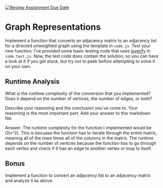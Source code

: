 [![Review Assignment Due Date](https://classroom.github.com/assets/deadline-readme-button-24ddc0f5d75046c5622901739e7c5dd533143b0c8e959d652212380cedb1ea36.svg)](https://classroom.github.com/a/hFs1pb0z)
# Graph Representations

Implement a function that converts an adjacency matrix to an adjacency list for
a directed unweighted graph using the template in `code.js`. Test your new
function; I've provided some basic testing code that uses
[jsverify](https://jsverify.github.io/) in `code.test.js`. Now, the test code
does contain the solution, so you can have a look at it if you get stuck, but
try not to peek before attempting to solve it on your own.

## Runtime Analysis

What is the runtime complexity of the conversion that you implemented? Does it
depend on the number of vertices, the number of edges, or both?

Describe your reasoning and the conclusion you've come to. Your reasoning is the
most important part. Add your answer to this markdown file.

Answer: The runtime complexity for the function I implemented would be $O$(v^2). This is becuase 
the function has to iterate through the entire matrix, meaning all of the rows times all of the columns in the matrix. 
The runtime depends on the number of vertices because the function has to go through each vertex and check if it has an edge to another vertex or 
loop to itself. 

## Bonus

Implement a function to convert an adjacency list to an adjacency matrix and
analyze it as above.

